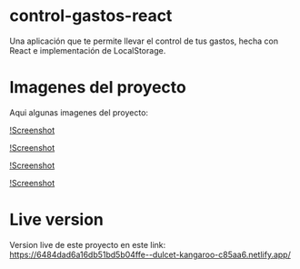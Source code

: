 # control-gastos-react
Una aplicación que te permite llevar el control de tus gastos, hecha con React e implementación de LocalStorage.

# Imagenes del proyecto
Aqui algunas imagenes del proyecto:

[!Screenshot](public/imgs/app1.png)

[!Screenshot](public/imgs/app2.png)

[!Screenshot](public/imgs/app3.png)

[!Screenshot](public/imgs/app4.png)

# Live version
Version live de este proyecto en este link: https://6484dad6a16db51bd5b04ffe--dulcet-kangaroo-c85aa6.netlify.app/
